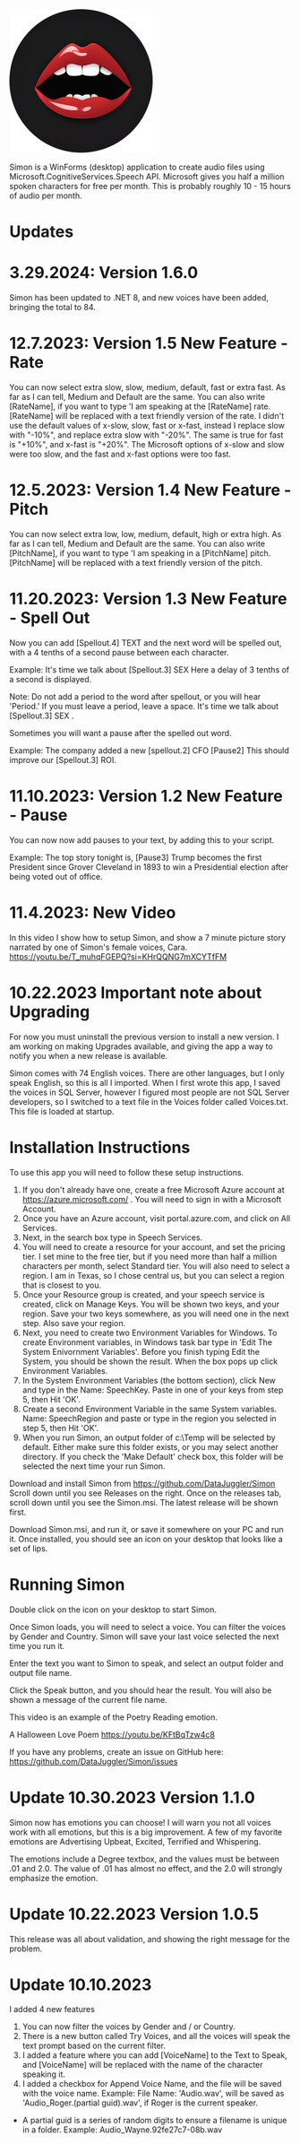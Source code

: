 ﻿<img src =https://github.com/DataJuggler/SharedRepo/blob/master/Shared/Images/Lips.png width=256 height=256>

Simon is a WinForms (desktop) application to create audio files using
Microsoft.CognitiveServices.Speech API. Microsoft gives you half a million 
spoken characters for free per month. This is probably roughly 10 - 15 hours of audio
per month.

# Updates
# 3.29.2024: Version 1.6.0
Simon has been updated to .NET 8, and new voices have been added, bringing the total to 84.

# 12.7.2023: Version 1.5 New Feature - Rate
You can now select extra slow, slow, medium, default, fast or extra fast. As far as I can tell, Medium and Default are the same.
You can also write [RateName], if you want to type 'I am speaking at the [RateName] rate. [RateName] will be
replaced with a text friendly version of the rate. I didn't use the default values of x-slow, slow, fast or x-fast, instead
I replace slow with "-10%", and replace extra slow with "-20%". The same is true for fast is "+10%", and x-fast is
"+20%". The Microsoft options of x-slow and slow were too slow, and the fast and x-fast options were too fast.

# 12.5.2023: Version 1.4 New Feature - Pitch
You can now select extra low, low, medium, default, high or extra high. As far as I can tell, Medium and Default are the same.
You can also write [PitchName], if you want to type 'I am speaking in a [PitchName] pitch. [PitchName] will be
replaced with a text friendly version of the pitch.

# 11.20.2023: Version 1.3 New Feature - Spell Out
Now you can add [Spellout.4] TEXT and the next word will be spelled out, with a 4 tenths of a second pause 
between each character.

Example: It's time we talk about [Spellout.3] SEX
Here a delay of 3 tenths of a second is displayed.

Note: Do not add a period to the word after spellout, or you will hear 'Period.' If you must leave a period,
leave a space. It's time we talk about [Spellout.3] SEX .

Sometimes you will want a pause after the spelled out word.

Example: The company added a new [spellout.2] CFO [Pause2] This should improve our [Spellout.3] ROI.

# 11.10.2023: Version 1.2 New Feature - Pause
You can now now add pauses to your text, by adding this to your script.

Example: The top story tonight is, [Pause3] Trump becomes the first President since Grover Cleveland in 1893 to
win a Presidential election after being voted out of office.

# 11.4.2023: New Video

In this video I show how to setup Simon, and show a 7 minute picture story narrated by one of Simon's female voices, Cara.
https://youtu.be/T_muhqFGEPQ?si=KHrQQNG7mXCYTfFM

# 10.22.2023 Important note about Upgrading
For now you must uninstall the previous version to install a new version.
I am working on making Upgrades available, and giving the app a way to notify you
when a new release is available.

Simon comes with 74 English voices. There are other languages, but I only speak 
English, so this is all I imported. When I first wrote this app, I saved the voices in
SQL Server, however I figured most people are not SQL Server developers, so I switched
to a text file in the Voices folder called Voices.txt. This file is loaded at startup.

# Installation Instructions

To use this app you will need to follow these setup instructions.

1. If you don't already have one, create a free Microsoft Azure account at
    https://azure.microsoft.com/ . You will need to sign in with a Microsoft Account.
2. Once you have an Azure account, visit portal.azure.com, and click on All Services.
3. Next, in the search box type in Speech Services.
4. You will need to create a resource for your account, and set the pricing tier. I set mine
    to the free tier, but if you need more than half a million characters per month, select
   Standard tier. You will also need to select a region. I am in Texas, so I chose central us,
   but you can select a region that is closest to you.
5. Once your Resource group is created, and your speech service is created, click on
    Manage Keys. You will be shown two keys, and your region. Save your two keys somewhere, 
    as you will need one in the next step. Also save your region.
6. Next, you need to create two Environment Variables for Windows. To create Environment
    variables, in Windows task bar type in 'Edit The System Enivornment Variables'. Before
    you finish typing Edit the System, you should be shown the result. When the box pops up
    click Environment Variables.
7. In the System Environment Variables (the bottom section), click New and type in the
    Name: SpeechKey. Paste in one of your keys from step 5, then Hit 'OK'.
8. Create a second Environment Variable in the same System variables.
    Name: SpeechRegion and paste or type in the region you selected in step 5, then Hit 'OK'.
9. When you run Simon, an output folder of c:\Temp will be selected by default. Either make
    sure this folder exists, or you may select another directory. If you check the 'Make Default'
    check box, this folder will be selected the next time your run Simon.
    

Download and install Simon from https://github.com/DataJuggler/Simon
Scroll down until you see Releases on the right. Once on the releases tab, scroll down until you see the Simon.msi. The latest release will be shown first.

Download Simon.msi, and run it, or save it somewhere on your PC and run it.
Once installed, you should see an icon on your desktop that looks like a set of lips.

# Running Simon
Double click on the icon on your desktop to start Simon.

Once Simon loads, you will need to select a voice. You can filter the voices by Gender and Country. Simon will save your last voice selected the next time you run it.

Enter the text you want to Simon to speak, and select an output folder and output file name.

Click the Speak button, and you should hear the result. You will also be shown a message of the current file name.

This video is an example of the Poetry Reading emotion.

A Halloween Love Poem
https://youtu.be/KFtBqTzw4c8

If you have any problems, create an issue on GitHub here:
https://github.com/DataJuggler/Simon/issues

# Update 10.30.2023 Version 1.1.0
Simon now has emotions you can choose! I will warn you not all voices work with all emotions, but this is a big improvement.
A few of my favorite emotions are Advertising Upbeat, Excited, Terrified and Whispering.

The emotions include a Degree textbox, and the values must be between .01 and 2.0. The value of .01 has almost no effect, and
the 2.0 will strongly emphasize the emotion.

# Update 10.22.2023 Version 1.0.5
This release was all about validation, and showing the right message for the problem.

# Update 10.10.2023
I added 4 new features

1. You can now filter the voices by Gender and / or Country.
2. There is a new button called Try Voices, and all the voices will speak the text prompt based on the current filter.
3. I added a feature where you can add [VoiceName] to the Text to Speak, and [VoiceName] will be replaced
    with the name of the character speaking it.
4. I added a checkbox for Append Voice Name, and the file will be saved with the voice name.
    Example: File Name: 'Audio.wav', will be saved as 'Audio_Roger.(partial guid).wav', if Roger is the current speaker.

* A partial guid is a series of random digits to ensure a filename is unique in a folder.
Example: Audio_Wayne.92fe27c7-08b.wav



    
 
   
